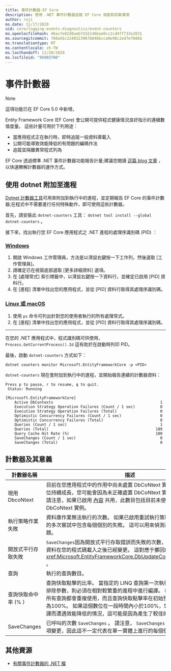 ```yaml
---
title: 事件計數器-EF Core
description: 使用 .NET 事件計數器追蹤 EF Core 效能和診斷異常
author: roji
ms.date: 11/17/2020
uid: core/logging-events-diagnostics/event-counters
ms.openlocfilehash: 46acfe82d8aeb7d16146bae0cc2cd4ff733e2831
ms.sourcegitcommit: 788a56c2248523967b846bcca0e98c2ed7ef0d6b
ms.translationtype: MT
ms.contentlocale: zh-TW
ms.lasthandoff: 11/20/2020
ms.locfileid: "95003700"
---
```

# <a name="event-counters"></a>事件計數器

> [!NOTE]
> 這項功能已在 EF Core 5.0 中新增。

Entity Framework Core (EF Core) 會公開可提供程式健康情況良好指示的連續數值度量。 這些計量可用於下列用途：

* 當應用程式正在執行時，即時追蹤一般資料庫載入
* 公開可能導致效能降低的有問題的編碼作法
* 追蹤並隔離異常程式列為

EF Core 透過標準 .NET 事件計數器功能報告計量;建議您閱讀 [這篇 blog 文章](https://devblogs.microsoft.com/dotnet/introducing-diagnostics-improvements-in-net-core-3-0/) ，以快速瞭解計數器的運作方式。

## <a name="attach-to-a-process-using-dotnet-counters"></a>使用 dotnet 附加至進程

[Dotnet 計數器工具](https://docs.microsoft.com/dotnet/core/diagnostics/dotnet-counters)可用來附加到執行中的進程，並定期報告 EF Core 的事件計數器;在程式中不需要進行任何特殊動作，即可使用這些計數器。

首先，請安裝此 `dotnet-counters` 工具： `dotnet tool install --global dotnet-counters` 。

接下來，找出執行您 EF Core 應用程式之 .NET 進程的處理序識別碼 (PID) ：

### <a name="windows"></a>[Windows](#tab/windows)

1. 開啟 Windows 工作管理員，方法是以滑鼠右鍵按一下工作列，然後選取 [工作管理員]。
2. 請確定已在視窗底部選取 [更多詳細資料] 選項。
3. 在 [處理常式] 索引標籤中，以滑鼠右鍵按一下資料行，並確定已啟用 [PID] 資料行。
4. 在 [進程] 清單中找出您的應用程式，並從 [PID] 資料行取得其處理序識別碼。

### <a name="linux-or-macos"></a>[Linux 或 macOS](#tab/fluent-api)

1. 使用 `ps` 命令可列出針對您的使用者執行的所有處理常式。
2. 在 [進程] 清單中找出您的應用程式，並從 [PID] 資料行取得其處理序識別碼。

***

在您的 .NET 應用程式中，程式識別碼可供使用， `Process.GetCurrentProcess().Id` 這有助於在啟動時列印 PID。

最後，啟動 `dotnet-counters` 方式如下：

```console
dotnet counters monitor Microsoft.EntityFrameworkCore -p <PID>
```

`dotnet-counters` 現在會附加到執行中的進程，並開始報告連續的計數器資料：

```console
Press p to pause, r to resume, q to quit.
 Status: Running

[Microsoft.EntityFrameworkCore]
    Active DbContexts                                               1
    Execution Strategy Operation Failures (Count / 1 sec)           0
    Execution Strategy Operation Failures (Total)                   0
    Optimistic Concurrency Failures (Count / 1 sec)                 0
    Optimistic Concurrency Failures (Total)                         0
    Queries (Count / 1 sec)                                         1
    Queries (Total)                                               189
    Query Cache Hit Rate (%)                                      100
    SaveChanges (Count / 1 sec)                                     0
    SaveChanges (Total)                                             0
```

## <a name="counters-and-their-meaning"></a>計數器及其意義

計數器名稱                          | 描述
------------------------------------- | ----
現用 DbcoNtext                     | 目前在您應用程式中的作用中尚未處置 DbCoNtext 實例數目。 如果此數位持續成長，您可能會因為未正確處置 DbCoNtext 實例而發生流失問題。 請注意，如果已啟用 [內容](xref:core/miscellaneous/context-pooling) 共用，此數目包括目前未使用的共用 DbCoNtext 實例。
執行策略作業失敗 | 資料庫作業無法執行的次數。 如果已啟用重試執行策略，這會在相同作業的多次嘗試中包含每個個別的失敗。 這可以用來偵測基礎結構的暫時性問題。
開放式平行存取失敗       | `SaveChanges`因為開放式平行存取錯誤而失敗的次數，因為資料存放區中的資料在您的程式碼載入之後已經變更。 這對應于擲回的 <xref:Microsoft.EntityFrameworkCore.DbUpdateConcurrencyException> 。
查詢                               | 執行的查詢數目。
查詢快取命中率 (% )               | 查詢快取點擊的比率。 當指定的 LINQ 查詢第一次執行時，EF Core () 中排除參數，則必須在相對較繁重的進程中進行編譯。 在一般應用程式中，所有查詢都會重複使用，而且查詢快取點擊率在初始預熱期間之後應穩定為100%。 如果這個數位在一段時間內小於100%，您可能會因為重複編譯而遭遇效能降低的情況，這可能是因為產生了較佳的動態查詢。
SaveChanges                           | 已呼叫的次數 `SaveChanges` 。 請注意， `SaveChanges` 在單一批次中儲存多項變更，因此這不一定代表在單一實體上進行的每個個別更新。

## <a name="additional-resources"></a>其他資源

* [有關事件計數器的 .NET 檔](https://docs.microsoft.com/dotnet/core/diagnostics/event-counters)
